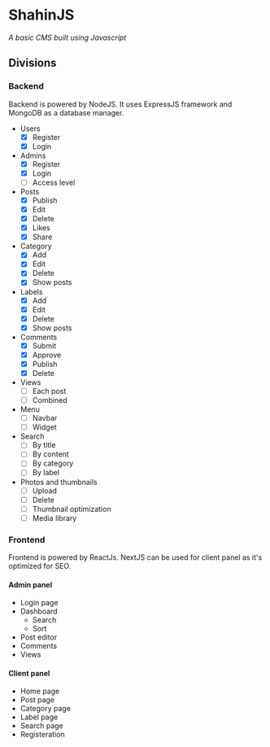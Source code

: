 # ShahinJS

_A basic CMS built using Javascript_

## Divisions

### Backend

Backend is powered by NodeJS. It uses ExpressJS framework and MongoDB as a database manager.

- Users
  - [x] Register
  - [x] Login
- Admins
  - [x] Register
  - [x] Login
  - [ ] Access level
- Posts
  - [x] Publish
  - [x] Edit
  - [x] Delete
  - [x] Likes
  - [x] Share
- Category
  - [x] Add
  - [x] Edit
  - [x] Delete
  - [x] Show posts
- Labels
  - [x] Add
  - [x] Edit
  - [x] Delete
  - [x] Show posts
- Comments
  - [x] Submit
  - [x] Approve
  - [x] Publish
  - [x] Delete
- Views
  - [ ] Each post
  - [ ] Combined
- Menu
  - [ ] Navbar
  - [ ] Widget
- Search
  - [ ] By title
  - [ ] By content
  - [ ] By category
  - [ ] By label
- Photos and thumbnails
  - [ ] Upload
  - [ ] Delete
  - [ ] Thumbnail optimization
  - [ ] Media library

### Frontend

Frontend is powered by ReactJs. NextJS can be used for client panel as it's optimized for SEO.

#### Admin panel

- Login page
- Dashboard
  - Search
  - Sort
- Post editor
- Comments
- Views

#### Client panel

- Home page
- Post page
- Category page
- Label page
- Search page
- Registeration
